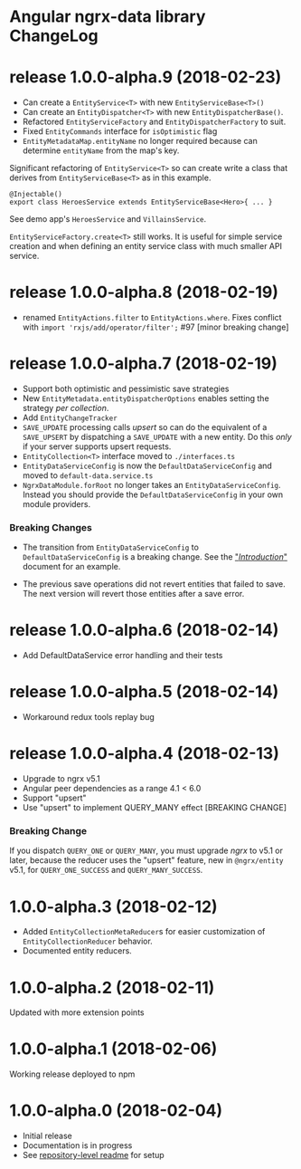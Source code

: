 # Angular ngrx-data library ChangeLog

<a name="1.0.0-alpha.9"></a>
# release 1.0.0-alpha.9 (2018-02-23)
* Can create a `EntityService<T>` with new `EntityServiceBase<T>()`
* Can create an `EntityDispatcher<T>` with new `EntityDispatcherBase()`.
* Refactored `EntityServiceFactory` and `EntityDispatcherFactory` to suit.
* Fixed `EntityCommands` interface for `isOptimistic` flag
* `EntityMetadataMap.entityName` no longer required because can determine `entityName` from the map's key.

Significant refactoring of `EntityService<T>` so can create write a class that
derives from `EntityServiceBase<T>` as in this example.

```
@Injectable()
export class HeroesService extends EntityServiceBase<Hero>{ ... }
```

See demo app's `HeroesService` and `VillainsService`.

`EntityServiceFactory.create<T>` still works.
It is useful for simple service creation
and when defining an entity service class with much smaller API service.



<a name="1.0.0-alpha.8"></a>
# release 1.0.0-alpha.8 (2018-02-19)
* renamed `EntityActions.filter` to `EntityActions.where`.
Fixes conflict with `import 'rxjs/add/operator/filter';` #97 [minor breaking change]

<a name="1.0.0-alpha.7"></a>
# release 1.0.0-alpha.7 (2018-02-19)

* Support both optimistic and pessimistic save strategies
* New `EntityMetadata.entityDispatcherOptions` enables setting the strategy _per collection_.
* Add `EntityChangeTracker`
* `SAVE_UPDATE` processing calls _upsert_ so can do the equivalent of a `SAVE_UPSERT` by dispatching a `SAVE_UPDATE` with a new entity.
Do this _only_ if your server supports upsert requests.
* `EntityCollection<T>` interface moved to `./interfaces.ts`
* `EntityDataServiceConfig` is now the `DefaultDataServiceConfig` and moved to `default-data.service.ts`
* `NgrxDataModule.forRoot` no longer takes an `EntityDataServiceConfig`. Instead you should provide the `DefaultDataServiceConfig` in your own module providers.

### Breaking Changes

* The transition from `EntityDataServiceConfig` to `DefaultDataServiceConfig` is
a breaking change. 
See the ["_Introduction_"](https://github.com/johnpapa/angular-ngrx-data/blob/master/docs/introduction.md)
document for an example.

* The previous save operations did not revert entities that failed to save.
The next version will revert those entities after a save error.

<a name="1.0.0-alpha.6"></a>
# release 1.0.0-alpha.6 (2018-02-14)
* Add DefaultDataService error handling and their tests

<a name="1.0.0-alpha.5"></a>
# release 1.0.0-alpha.5 (2018-02-14)
* Workaround redux tools replay bug

<a name="1.0.0-alpha.4"></a>
# release 1.0.0-alpha.4 (2018-02-13)
* Upgrade to ngrx v5.1
* Angular peer dependencies as a range 4.1 < 6.0
* Support "upsert"
* Use "upsert" to implement QUERY_MANY effect [BREAKING CHANGE]

### Breaking Change

If you dispatch `QUERY_ONE` or `QUERY_MANY`, 
you must upgrade _ngrx_ to v5.1 or later,
because the reducer uses the "upsert" feature, new in `@ngrx/entity` v5.1,
for `QUERY_ONE_SUCCESS` and `QUERY_MANY_SUCCESS`.

<a name="1.0.0-alpha.3"></a>
# 1.0.0-alpha.3 (2018-02-12)
* Added `EntityCollectionMetaReducer`s for easier customization of `EntityCollectionReducer` behavior.
* Documented entity reducers.

<a name="1.0.0-alpha.2"></a>
# 1.0.0-alpha.2 (2018-02-11)
Updated with more extension points

<a name="1.0.0-alpha.1"></a>
# 1.0.0-alpha.1 (2018-02-06)
Working release deployed to npm

<a name="1.0.0-alpha.0"></a>
# 1.0.0-alpha.0 (2018-02-04)

* Initial release
* Documentation is in progress
* See [repository-level readme](../README.md) for setup
